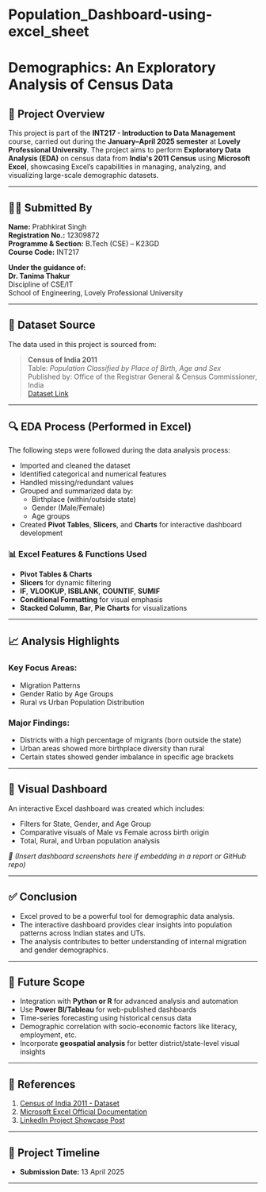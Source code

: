 # Population_Dashboard-using-excel_sheet

# Demographics: An Exploratory Analysis of Census Data

## 📘 Project Overview

This project is part of the **INT217 - Introduction to Data Management** course, carried out during the **January–April 2025 semester** at **Lovely Professional University**. The project aims to perform **Exploratory Data Analysis (EDA)** on census data from **India's 2011 Census** using **Microsoft Excel**, showcasing Excel’s capabilities in managing, analyzing, and visualizing large-scale demographic datasets.

---

## 👨‍🎓 Submitted By

**Name:** Prabhkirat Singh  
**Registration No.:** 12309872  
**Programme & Section:** B.Tech (CSE) – K23GD  
**Course Code:** INT217  

**Under the guidance of:**  
**Dr. Tanima Thakur**  
Discipline of CSE/IT  
School of Engineering, Lovely Professional University

---

## 📂 Dataset Source

The data used in this project is sourced from:

> **Census of India 2011**  
> Table: *Population Classified by Place of Birth, Age and Sex*  
> Published by: Office of the Registrar General & Census Commissioner, India  
> [Dataset Link](https://censusindia.gov.in/nada/index.php/catalog/10717)

---

## 🔍 EDA Process (Performed in Excel)

The following steps were followed during the data analysis process:

- Imported and cleaned the dataset
- Identified categorical and numerical features
- Handled missing/redundant values
- Grouped and summarized data by:
  - Birthplace (within/outside state)
  - Gender (Male/Female)
  - Age groups
- Created **Pivot Tables**, **Slicers**, and **Charts** for interactive dashboard development

### 📊 Excel Features & Functions Used

- **Pivot Tables & Charts**
- **Slicers** for dynamic filtering
- **IF**, **VLOOKUP**, **ISBLANK**, **COUNTIF**, **SUMIF**
- **Conditional Formatting** for visual emphasis
- **Stacked Column**, **Bar**, **Pie Charts** for visualizations

---

## 📈 Analysis Highlights

### Key Focus Areas:

- Migration Patterns
- Gender Ratio by Age Groups
- Rural vs Urban Population Distribution

### Major Findings:

- Districts with a high percentage of migrants (born outside the state)
- Urban areas showed more birthplace diversity than rural
- Certain states showed gender imbalance in specific age brackets

---

## 📌 Visual Dashboard

An interactive Excel dashboard was created which includes:

- Filters for State, Gender, and Age Group
- Comparative visuals of Male vs Female across birth origin
- Total, Rural, and Urban population analysis

*📸 (Insert dashboard screenshots here if embedding in a report or GitHub repo)*

---

## ✅ Conclusion

- Excel proved to be a powerful tool for demographic data analysis.
- The interactive dashboard provides clear insights into population patterns across Indian states and UTs.
- The analysis contributes to better understanding of internal migration and gender demographics.

---

## 🔮 Future Scope

- Integration with **Python or R** for advanced analysis and automation
- Use **Power BI/Tableau** for web-published dashboards
- Time-series forecasting using historical census data
- Demographic correlation with socio-economic factors like literacy, employment, etc.
- Incorporate **geospatial analysis** for better district/state-level visual insights

---

## 🔗 References

1. [Census of India 2011 - Dataset](https://censusindia.gov.in/nada/index.php/catalog/10717)  
2. [Microsoft Excel Official Documentation](https://support.microsoft.com/en-us/excel)  
3. [LinkedIn Project Showcase Post](https://www.linkedin.com/posts/prabh123_exceldashboard-dataanalysis-microsoftexcel-activity-7316754609299943425-fziy)

---

## 📅 Project Timeline

- **Submission Date:** 13 April 2025

---

